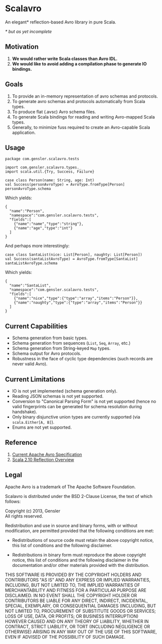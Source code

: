 # Scalavro

An elegant* reflection-based Avro library in pure Scala.

_* but as yet incomplete_

## Motivation
1. **We would rather write Scala classes than Avro IDL.**
2. **We would like to avoid adding a compilation phase to generate IO bindings.**

## Goals
1. To provide an in-memory representation of avro schemas and protocols.
2. To generate avro schemas and protocols automatically from Scala types.
3. To produce flat (.avsc) Avro schema files.
4. To generate Scala bindings for reading and writing Avro-mapped Scala types.
5. Generally, to minimize fuss required to create an Avro-capable Scala application.

## Usage

    package com.gensler.scalavro.tests

    import com.gensler.scalavro.types._
    import scala.util.{Try, Success, Failure}

    case class Person(name: String, age: Int)
    val Success(personAvroType) = AvroType.fromType[Person]
    personAvroType.schema

Which yields:

    {
      "name":"Person",
      "namespace":"com.gensler.scalavro.tests",
      "fields":[
        {"name":"name","type":"string"},
        {"name":"age","type":"int"}
      ]
    }

And perhaps more interestingly:

    case class SantaList(nice: List[Person], naughty: List[Person])
    val Success(santaListAvroType) = AvroType.fromType[SantaList]
    santaListAvroType.schema

Which yields:

    {
      "name":"SantaList",
      "namespace":"com.gensler.scalavro.tests",
      "fields":[
        {"name":"nice","type":{"type":"array","items":"Person"}},
        {"name":"naughty","type":{"type":"array","items":"Person"}}
      ]
    }

## Current Capabilities
- Schema generation from basic types.
- Schema generation from sequences (`List`, `Seq`, `Array`, etc.)
- Schema generation from String-keyed `Map` types.
- Schema output for Avro protocols.
- Robustness in the face of cyclic type dependencies (such records are never valid Avro).

## Current Limitations
- IO is not yet implemented (schema generation only).
- Reading JSON schemas is not yet supported.
- Conversion to "Canonical Parsing Form" is not yet supported (hence no valid fingerprints can be generated for schema resolution during handshake).
- Only binary disjunctive union types are currently supported (via `scala.Either[A, B]`).
- Enums are not yet supported.

## Reference

1. [Current Apache Avro Specification](http://avro.apache.org/docs/current/spec.html)
1. [Scala 2.10 Reflection Overview](http://docs.scala-lang.org/overviews/reflection/overview.html)

## Legal

Apache Avro is a trademark of The Apache Software Foundation.

Scalavro is distributed under the BSD 2-Clause License, the text of which follows:

Copyright (c) 2013, Gensler  
All rights reserved.

Redistribution and use in source and binary forms, with or without modification, are permitted provided that the following conditions are met:

- Redistributions of source code must retain the above copyright notice, this list of conditions and the following disclaimer.

- Redistributions in binary form must reproduce the above copyright notice, this list of conditions and the following disclaimer in the documentation and/or other materials provided with the distribution.

THIS SOFTWARE IS PROVIDED BY THE COPYRIGHT HOLDERS AND CONTRIBUTORS "AS IS" AND ANY EXPRESS OR IMPLIED WARRANTIES, INCLUDING, BUT NOT LIMITED TO, THE IMPLIED WARRANTIES OF MERCHANTABILITY AND FITNESS FOR A PARTICULAR PURPOSE ARE DISCLAIMED. IN NO EVENT SHALL THE COPYRIGHT HOLDER OR CONTRIBUTORS BE LIABLE FOR ANY DIRECT, INDIRECT, INCIDENTAL, SPECIAL, EXEMPLARY, OR CONSEQUENTIAL DAMAGES (INCLUDING, BUT NOT LIMITED TO, PROCUREMENT OF SUBSTITUTE GOODS OR SERVICES; LOSS OF USE, DATA, OR PROFITS; OR BUSINESS INTERRUPTION) HOWEVER CAUSED AND ON ANY THEORY OF LIABILITY, WHETHER IN CONTRACT, STRICT LIABILITY, OR TORT (INCLUDING NEGLIGENCE OR OTHERWISE) ARISING IN ANY WAY OUT OF THE USE OF THIS SOFTWARE, EVEN IF ADVISED OF THE POSSIBILITY OF SUCH DAMAGE.
